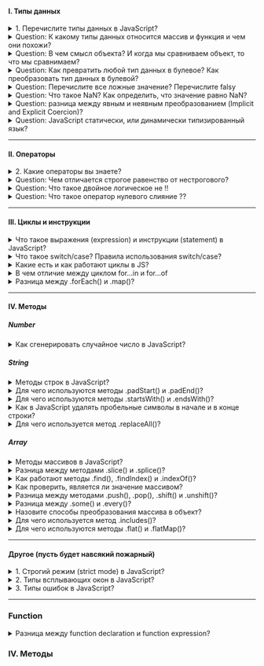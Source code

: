 #### I. Типы данных

<details>
<summary> 1. Перечислите типы данных в JavaScript? </summary>
В JavaScript существует 8 типов данных, их можно разделить на примитивные и ссылочные. К примитивным относятся следующие типы:

- `string` (строка),

- `number` (число),

- `biginit`,

- `boolean`,

- `symbol` (уникальный идентификатор) - необходимо для создания уникальных id, чтобы создать его необходимо написать функцию Symbol(""). Если сравнить два одниковых символа между собой, они никогда не равны

- `null`,

- `undefined`

А к ссылочному относится:

- `object`. А определить тип данных можно с помощью typeOf.

<details>
<summary>Question: В чем отличие между null и undefined?</summary>

Стоит отметить, что разница между null и undefined в том, что `Undefined` - это когда переменная объявлена, но мы ей не присвоенно значение, а `null` - когда мы присвоили значение специально, и как бы говорим, что у нас есть переменная и она пустая.

</details>

</details>

<details>
<summary>Question: К какому типы данных относится массив и функция и чем они похожи?</summary>
Это все объект.
</details>

<details>
<summary> Question: В чем смысл объекта? И когда мы сравниваем объект, то что мы сравнимаем? </summary>
В нем можно хранить данные с помощью ключ и значения. Когда мы сравниваем объект, то мы сравниваем ссылки на объект
</details>

</details>

<details>
<summary>Question: Как превратить любой тип данных в булевое? Как преобразовать тип данных в булевой?</summary>

В JS мы можем явно преобразовать типы, всего их три: String(), Boolean(), Number() - и все они являются функциями.

Чтобы превартить тип данных в булевый можно использовать:

1. Функцию Boolean(null)
2. !! (Два логических не)

Чтобы превратить тип данных в числовое можно использовать:

1. Функцию Number('5')
2. метод parseInt("5")

Что превратить тип данных в строку можно использовать:

1. Функцию String(null)
2. Или через метод Object.prototype.toString(43)
</details>

<details>
<summary>Question: Перечислите все ложные значение? Перечислите falsy</summary>

Falsy - это следующие значение: "", 0, null, undefined, NaN, false. А все остальное уже true

</details>

<details>
<summary>Question: Что такое NaN? Как определить, что значение равно NaN?</summary>

NaN расшифровывается как not-a-number, что означает не является числом. Мы получаем его когда выполняем математическую операцию неправильно. Например, если мы возьмем строку и какое-то число, то оно нам даст NaN. А его особенностью можно выделить то, что она не равна ничему даже самому себе как в строгом, так и в нестрогом сравнении. Для того, чтобы проверить, что число не является числом использует функцию isNaN()

</details>

<details>
<summary>Question: разница между явным и неявным преобразованием (Implicit and Explicit Coercion)?</summary>

Неявное преобразование происходит автоматически путем арифмитические действий, а явное когда мы указываем тип специально через функции Number или ParseInt, функцию String или метод toString, Boolean или двойное логическое !!

</details>

<details>
<summary>Question: JavaScript статически, или динамически типизированный язык? </summary>

Динамически типизированный язык, так как происходит автоматическое преобразование типов

</details>

</details>

---

#### II. Операторы

<details>
<summary> 2. Какие операторы вы знаете? </summary>

I. Арифмитические операторы:

- сложения,
- вычитания,
- умножения,
- делание,
- возведение в стене `**`
- взятия от остатка `%`

II. Логические операторы:

- Или (||) - возвращает true, если одно из значений верно
- И (&&) - возвращает true только в том случае, если оба значеные верны, а вернет он последнее значение. Однако если все таки одно из значений false, то дальше он не пойдет.
- ! (Логическое не) - меняет значение на противоположное, стоит упомянуть также про

К особенностям стоит отметить, что есть также приоритетность, но если мы обернем в скобки то данная приоритетность уже не будет иметь разницы.

III. Операторы сравнения:

- больше, меньше, меньше или равно, больше или равно,
- нестрогое (==) и строгое равенство (===),
- не равно (!=).
</details>

<details>
<summary>Question: Чем отличается строгое равенство от нестрогового?</summary>

Строгое равенство отличается от нестрогого тем, что нестрогое сравнивает только значения без приведения типов, а строгая сравнивает и значения и типы

</details>

<details>
<summary>Question: Что такое двойное логическое не !!</summary>

Он нужен для преобразований значений к булевому значению.

Допилить идею: Если мы применим его к строке, то оно сначало станет булевое, а после этого к ней применится логическое отрицание.

</details>

<details>
<summary>Question: Что такое оператор нулевого слияние ??</summary>

Он возвращает значение правого операнда, если левый операнд содержит null или undefined, в противном случае возвращается значение левого операнда. Он похож на или, так как он возвращает правый операнд если в левом хранится ложное значение, а не только null / undefined

</details>

---

#### III. Циклы и инструкции

<details>
<summary>Что такое выражения (expression) и инструкции (statement) в JavaScript?</summary>

I. Выражение - это арифмитическое действие. Например:`+, -, *, /, %, >, =, ==, i++, --i`, Math.random - случайное число.

II. Инструкция - это фрагмент кода, который выполняет определенное действие. К инструкциям относятся: `if, if-else, while, for, for..in, for..of switch, for-in, объявления переменных`

</details>

<details>
<summary>Что такое switch/case? Правила использования switch/case?</summary>

Инструкция switch() сравнивает выражение со случаями или кейсами, перечисленными внутри нее а затем выполняет соответствующие инструкции. Внутри case описывается логика и в конце добавляется break для прекращение проверок, если одна из них сработало, в конце указывает дефолт когда не один из кейсов не отработал.

Правила:

1. Условия должно быть число или строка
2. Не допускается дублирования значений
3. Инструкция дефолт является опциональная
4. Если не для одного не найдено совпадение выполняется блок default
5. Break используется для остановки цикла, если мы его не укажем то цикл продолжится
</details>

<details>
<summary> Какие есть и как работают циклы в JS? </summary>

Цикл - это когда нам необходимо какое-то действие повторить несколько раз

- for (let i=..; i > str; i++)
- for ... in
- for ... of

- While... — сначала проверяет условия, а потом их выполняет, и так по кругу. Цикл будет повторятся пока условия верно
- Do...while — сначала выполняет условия, а потом их проверяет, и так по кругу.

</details>

<details>
<summary>В чем отличие между циклом for...in и for...of</summary>

for ... in - для перебора объекта, и если мы используем его в массиве, то переберутся только ключи в массиве.
for ... of - для перебора массива, перебираются как значения так и ключи

</details>

<details>
<summary> Разница между .forEach() и .map()?</summary>

Основное различие между .forEach и .map() состоит в том, что .map() возвращает новый массив, а .forEach меняет исходный. Если мы используем map(), то мы можем использовать и другие методы, а в forEach такого нет, так как он возвращает undefined.

</details>

---

#### IV. Методы

##### Number
<details>
<summary>Как сгенерировать случайное число в JavaScript?</summary>

</details>


##### String

<details>
<summary> Методы строк в JavaScript?  </summary>
</details>

<details>
<summary> Для чего используются методы .padStart() и .padEnd()?  </summary>
</details>

<details>
<summary> Для чего используются методы .startsWith() и .endsWith()?  </summary>
</details>

<details>
<summary> Как в JavaScript удалять пробельные символы в начале и в конце строки?  </summary>
</details>

<details>
<summary>  Для чего используется метод .replaceAll()? </summary>
</details>

##### Array

<details>
<summary>  Методы массивов в JavaScript? </summary>
</details>

<details>
<summary>  Разница между методами .slice() и .splice()? </summary>
</details>

<details>
<summary> Как работают методы .find(), .findIndex() и .indexOf()?  </summary>
</details>


<details>
<summary> Как проверить, является ли значение массивом?  </summary>
</details>


<details>
<summary> Разница между методами .push(), .pop(), .shift() и .unshift()? </summary>
</details>

<details>
<summary> Разница между .some() и .every()?  </summary>
</details>

<details>
<summary> Назовите способы преобразования массива в объект?  </summary>
</details>


<details>
<summary> Для чего используется метод .includes()?  </summary>

</details>


<details>
<summary> Для чего используются методы .flat() и .flatMap()?  </summary>

</details>


</details>


---

#### Другое (пусть будет навсякий пожарный)

<details>
<summary> 1. Строгий режим (strict mode) в JavaScript?</summary>

Он появился в ЕС5, и он говорит, что наш код будет работать в строгом режиме в JS. Чтобы его использовать необходимо написать 'use strict' либо в начале скрипта либо внутри функции. Если мы его напишем в начале скрипта, то он будет иметь глобальную область видимости, а если напишем внутри функции, то будет иметь локальную область видимости. Например если мы объявим объект без переменной или продублируем параметры внутри функции

```
"use strict";
x = {p1:10, p2:20};      // This will cause an error
function x2(p1, p1) {};   // This will cause an error
```

</details>

<details>
<summary> 2. Типы всплывающих окон в JavaScript?</summary>

alert - выводить информацию во всплывающем окне;
confirm - спрашивать соглашение во всплывающем окне; подтвердить по ОК или Отмену
prompt - всплывающем окно, где просят написать что-то в инпут поле

</details>

<details>
<summary> 3. Типы ошибок в JavaScript? </summary>

1. SyntaxError - синтаксическая ошибка возникает когда мы написали неправильно какое-то слово: reutrn

2. RefferenceError - возникает когда js не может найти какую-то ссылку в которой мы пытаемся получить доступ. Например хотим определенную переменную найти а его нет

3. TypeError - возникает когда мы хотим методы определенных типов преобразовать на типов у которого этого метода нет.

</details>

---

### Function

<details>
<summary>Разница между function declaration и function expression?</summary>

Выделяют два способа объявлении функции:

- `Function Declaration` – функция, которая объявлена через кл.слово function. Например: `function multyple() {...}`

- `Function Expression` – функция, которая объявление через переменную. Например: `let multiply = function () {...}`

Отличия в том, что функция, которая объявлена через кл.слово function, будут доступны, даже если обратиться к нему до того, как они были объявлене. Еще наверное стоит отметить, что если мы объявим function expression через переменную var, то и она будет всплывать

</details>

### IV. Методы
